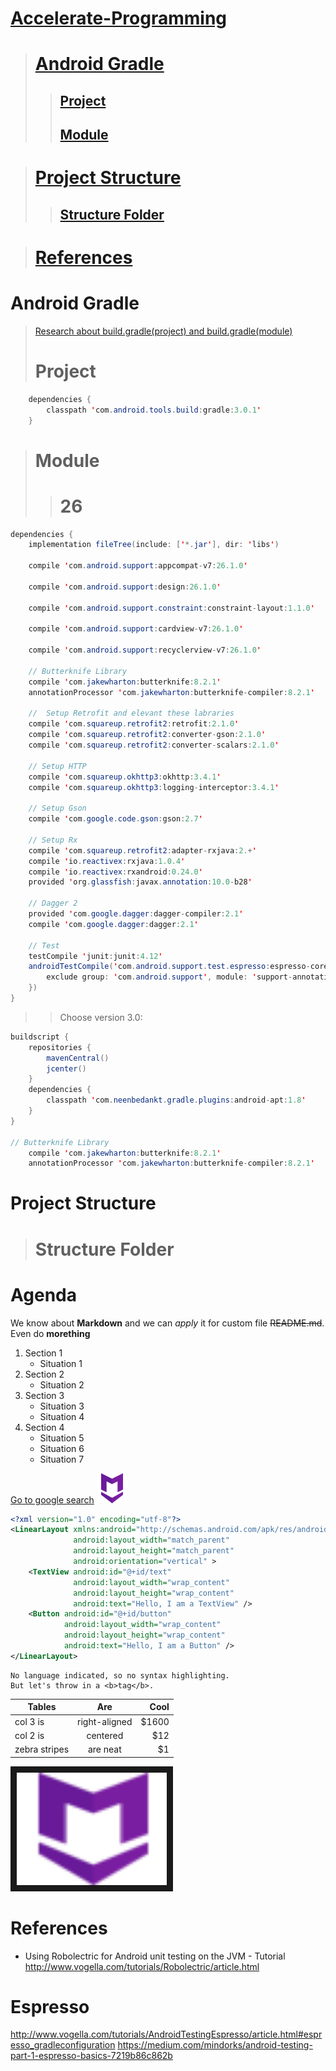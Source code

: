 # [Accelerate-Programming](#accelerate-programming)
> # [Android Gradle](#android-gradle) 
>> ## [Project](#project)
>> ## [Module](#module)

> # [Project Structure](#project-structure) 
>> ## [Structure Folder](#structure-folder)

> # [References](#references)

# Android Gradle
> [Research about build.gradle(project) and build.gradle(module)](https://github.com/danisluis6/Accelerate-Programming/blob/master/Android%20Gradle.md)
> # Project
```java
    dependencies {
        classpath 'com.android.tools.build:gradle:3.0.1'
    }
```
> # Module
>> # 26
```java
dependencies {
    implementation fileTree(include: ['*.jar'], dir: 'libs')

    compile 'com.android.support:appcompat-v7:26.1.0'

    compile 'com.android.support:design:26.1.0'

    compile 'com.android.support.constraint:constraint-layout:1.1.0'

    compile 'com.android.support:cardview-v7:26.1.0'

    compile 'com.android.support:recyclerview-v7:26.1.0'
    
    // Butterknife Library
    compile 'com.jakewharton:butterknife:8.2.1'
    annotationProcessor 'com.jakewharton:butterknife-compiler:8.2.1'
    
    //  Setup Retrofit and elevant these labraries
    compile 'com.squareup.retrofit2:retrofit:2.1.0'
    compile 'com.squareup.retrofit2:converter-gson:2.1.0'
    compile 'com.squareup.retrofit2:converter-scalars:2.1.0'
    
    // Setup HTTP
    compile 'com.squareup.okhttp3:okhttp:3.4.1'
    compile 'com.squareup.okhttp3:logging-interceptor:3.4.1'
    
    // Setup Gson
    compile 'com.google.code.gson:gson:2.7'
    
    // Setup Rx
    compile 'com.squareup.retrofit2:adapter-rxjava:2.+'
    compile 'io.reactivex:rxjava:1.0.4'
    compile 'io.reactivex:rxandroid:0.24.0'
    provided 'org.glassfish:javax.annotation:10.0-b28'
    
    // Dagger 2
    provided 'com.google.dagger:dagger-compiler:2.1'
    compile 'com.google.dagger:dagger:2.1'
    
    // Test
    testCompile 'junit:junit:4.12'
    androidTestCompile('com.android.support.test.espresso:espresso-core:2.2.2', {
        exclude group: 'com.android.support', module: 'support-annotations'
    })
}
```
>> Choose version 3.0:
```java
buildscript {
    repositories {
        mavenCentral()
        jcenter()
    }
    dependencies {
        classpath 'com.neenbedankt.gradle.plugins:android-apt:1.8'
    }
}

// Butterknife Library
    compile 'com.jakewharton:butterknife:8.2.1'
    annotationProcessor 'com.jakewharton:butterknife-compiler:8.2.1'
```

# Project Structure
> # Structure Folder









# Agenda
We know about **Markdown** and we can *apply* it for custom file ~~README.md~~. Even do __morething__
1. Section 1
    - Situation 1
2. Section 2
    - Situation 2
3. Section 3
    - Situation 3
    - Situation 4
4. Section 4
    - Situation 5
    - Situation 6
    - Situation 7
 
[Go to google search](https://www.google.com)
![alt text](https://github.com/adam-p/markdown-here/raw/master/src/common/images/icon48.png)

```xml
<?xml version="1.0" encoding="utf-8"?>
<LinearLayout xmlns:android="http://schemas.android.com/apk/res/android"
              android:layout_width="match_parent"
              android:layout_height="match_parent"
              android:orientation="vertical" >
    <TextView android:id="@+id/text"
              android:layout_width="wrap_content"
              android:layout_height="wrap_content"
              android:text="Hello, I am a TextView" />
    <Button android:id="@+id/button"
            android:layout_width="wrap_content"
            android:layout_height="wrap_content"
            android:text="Hello, I am a Button" />
</LinearLayout>
```
```
No language indicated, so no syntax highlighting. 
But let's throw in a <b>tag</b>.
```

| Tables        | Are           | Cool  |
| ------------- |:-------------:| -----:|
| col 3 is      | right-aligned | $1600 |
| col 2 is      | centered      |   $12 |
| zebra stripes | are neat      |    $1 |

<a href="https://www.youtube.com/embed/blWvD93bALE" frameborder="0" allow="autoplay; encrypted-media" allowfullscreen><img src="https://github.com/adam-p/markdown-here/raw/master/src/common/images/icon48.png" 
alt="IMAGE ALT TEXT HERE" width="240" height="180" border="10" /></a>

# References
- Using Robolectric for Android unit testing on the JVM - Tutorial
http://www.vogella.com/tutorials/Robolectric/article.html

# Espresso
http://www.vogella.com/tutorials/AndroidTestingEspresso/article.html#espresso_gradleconfiguration
https://medium.com/mindorks/android-testing-part-1-espresso-basics-7219b86c862b

